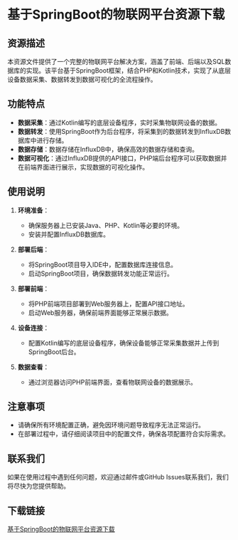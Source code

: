 # 基于SpringBoot的物联网平台资源下载

## 资源描述

本资源文件提供了一个完整的物联网平台解决方案，涵盖了前端、后端以及SQL数据库的实现。该平台基于SpringBoot框架，结合PHP和Kotlin技术，实现了从底层设备数据采集、数据转发到数据可视化的全流程操作。

## 功能特点

- **数据采集**：通过Kotlin编写的底层设备程序，实时采集物联网设备的数据。
- **数据转发**：使用SpringBoot作为后台程序，将采集到的数据转发到InfluxDB数据库中进行存储。
- **数据存储**：数据存储在InfluxDB中，确保高效的数据存储和查询。
- **数据可视化**：通过InfluxDB提供的API接口，PHP端后台程序可以获取数据并在前端界面进行展示，实现数据的可视化操作。

## 使用说明

1. **环境准备**：
   - 确保服务器上已安装Java、PHP、Kotlin等必要的环境。
   - 安装并配置InfluxDB数据库。

2. **部署后端**：
   - 将SpringBoot项目导入IDE中，配置数据库连接信息。
   - 启动SpringBoot项目，确保数据转发功能正常运行。

3. **部署前端**：
   - 将PHP前端项目部署到Web服务器上，配置API接口地址。
   - 启动Web服务器，确保前端界面能够正常展示数据。

4. **设备连接**：
   - 配置Kotlin编写的底层设备程序，确保设备能够正常采集数据并上传到SpringBoot后台。

5. **数据查看**：
   - 通过浏览器访问PHP前端界面，查看物联网设备的数据展示。

## 注意事项

- 请确保所有环境配置正确，避免因环境问题导致程序无法正常运行。
- 在部署过程中，请仔细阅读项目中的配置文件，确保各项配置符合实际需求。

## 联系我们

如果在使用过程中遇到任何问题，欢迎通过邮件或GitHub Issues联系我们，我们将尽快为您提供帮助。

## 下载链接

[基于SpringBoot的物联网平台资源下载](https://pan.quark.cn/s/e392be71d14c)
